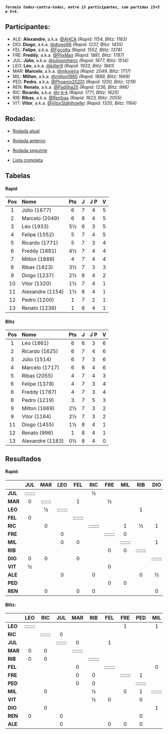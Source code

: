 ***`Torneio todos-contra-todos, entre 13 participantes, com partidas 15+5 e 5+4.`***

## Participantes:

* ALE: **Alexandre**, a.k.a. [@AHCA](https://www.lichess.org/@/AHCA) *(Rapid: 1154, Blitz: 1183)*
* DIO: **Diogo**, a.k.a. [@diogo98](https://www.lichess.org/@/diogo98) *(Rapid: 1237, Blitz: 1455)*
* FEL: **Felipe**, a.k.a. [@Fgcotta](https://www.lichess.org/@/Fgcotta) *(Rapid: 1552, Blitz: 1378)*
* FRE: **Freddy**, a.k.a. [@PlixMax](https://www.lichess.org/@/PlixMax) *(Rapid: 1881, Blitz: 1787)*
* JUL: **Júlio**, a.k.a. [@juliopinheiro](https://www.lichess.org/@/juliopinheiro) *(Rapid: 1677, Blitz: 1514)*
* LEO: **Léo**, a.k.a. [@killer9](https://www.lichess.org/@/killer9) *(Rapid: 1933, Blitz: 1861)*
* MAR: **Marcelo**, a.k.a. [@mkvieira](https://www.lichess.org/@/mkvieira) *(Rapid: 2049, Blitz: 1717)*
* MIL: **Milton**, a.k.a. [@milton1960](https://www.lichess.org/@/milton1960) *(Rapid: 1889, Blitz: 1669)*
* PED: **Pedro**, a.k.a. [@Phoenix20201](https://www.lichess.org/@/Phoenix20201) *(Rapid: 1200, Blitz: 1219)*
* REN: **Renato**, a.k.a. [@Padilha20](https://www.lichess.org/@/Padilha20) *(Rapid: 1236, Blitz: 996)*
* RIC: **Ricardo**, a.k.a. [@r-k-k](https://www.lichess.org/@/r-k-k) *(Rapid: 1771, Blitz: 1625)*
* RIB: **Ribas**, a.k.a. [@Rpribas](https://www.lichess.org/@/Rpribas) *(Rapid: 1623, Blitz: 2055)*
* VIT: **Vitor**, a.k.a. [@VitorStahlhoefer](https://www.lichess.org/@/VitorStahlhoefer) *(Rapid: 1320, Blitz: 1164)*

## Rodadas:

* [Rodada atual](https://grupo-de-xadrez.github.io/rodadas/8)

* [Rodada anterior](https://grupo-de-xadrez.github.io/rodadas/7)

* [Rodada seguinte](https://grupo-de-xadrez.github.io/rodadas/9)

* [Lista completa](https://grupo-de-xadrez.github.io/rodadas)

## Tabelas

#### Rapid

| Pos | Nome | Pts | J | J P | V |
| :---: | :--- | :---: | :---: | :---: | :---: |
| 1 | Júlio (1677) | 6 | 7 | 4 | 5 |
| 2 | Marcelo (2049) | 6 | 8 | 4 | 5 |
| 3 | Léo (1933) | 5½ | 6 | 3 | 5 |
| 4 | Felipe (1552) | 5 | 7 | 4 | 5 |
| 5 | Ricardo (1771) | 5 | 7 | 3 | 4 |
| 6 | Freddy (1881) | 4½ | 7 | 4 | 4 |
| 7 | Milton (1889) | 4 | 7 | 4 | 4 |
| 8 | Ribas (1623) | 3½ | 7 | 3 | 3 |
| 9 | Diogo (1237) | 2½ | 8 | 4 | 2 |
| 10 | Vitor (1320) | 1½ | 7 | 4 | 1 |
| 11 | Alexandre (1154) | 1½ | 8 | 4 | 1 |
| 12 | Pedro (1200) | 1 | 7 | 2 | 1 |
| 13 | Renato (1236) | 1 | 8 | 4 | 1 |

#### Blitz

| Pos | Nome | Pts | J | J P | V |
| :---: | :--- | :---: | :---: | :---: | :---: |
| 1 | Léo (1861) | 6 | 6 | 3 | 6 |
| 2 | Ricardo (1625) | 6 | 7 | 4 | 6 |
| 3 | Júlio (1514) | 6 | 7 | 3 | 6 |
| 4 | Marcelo (1717) | 6 | 8 | 4 | 6 |
| 5 | Ribas (2055) | 4 | 7 | 4 | 3 |
| 6 | Felipe (1378) | 4 | 7 | 3 | 4 |
| 6 | Freddy (1787) | 4 | 7 | 3 | 4 |
| 8 | Pedro (1219) | 3 | 7 | 5 | 3 |
| 9 | Milton (1669) | 2½ | 7 | 3 | 2 |
| 9 | Vitor (1164) | 2½ | 7 | 3 | 2 |
| 11 | Diogo (1455) | 1½ | 8 | 4 | 1 |
| 12 | Renato (996) | 1 | 8 | 4 | 1 |
| 13 | Alexandre (1183) | 0½ | 8 | 4 | 0 |

## Resultados

#### Rapid:

| | JUL | MAR | LEO | FEL | RIC | FRE | MIL | RIB | DIO | VIT | ALE | PED | REN |
| :--- | :---: | :---: | :---: | :---: | :---: | :---: | :---: | :---: | :---: | :---: | :---: | :---: | :---: |
| **JUL** | :::::::: |  |  |  | ½ |  |  |  |  |  | 1 |  | 1 |
| **MAR** | 0 | :::::::: |  | 1 |  | ½ |  |  |  |  |  | 1 |  |
| **LEO** |  | ½ | :::::::: |  |  |  |  | 1 |  |  |  |  | 1 |
| **FEL** | 0 |  |  | :::::::: |  |  |  |  |  | 1 | 1 |  |  |
| **RIC** |  | 0 |  |  | :::::::: |  | 1 | ½ | 1 |  |  |  |  |
| **FRE** |  |  | 0 |  |  | :::::::: | 0 |  |  |  | 1 |  |  |
| **MIL** |  |  | 0 | 0 |  |  | :::::::: |  | 1 |  |  |  |  |
| **RIB** |  |  |  |  |  | 0 | 0 | :::::::: |  | 1 |  | 1 |  |
| **DIO** | 0 | 0 |  | 0 |  |  |  |  | :::::::: | 1 |  |  |  |
| **VIT** | ½ |  |  |  |  | 0 |  |  |  | :::::::: |  |  | 0 |
| **ALE** |  |  | 0 |  | 0 |  |  | 0 | ½ |  | :::::::: |  |  |
| **PED** |  |  |  |  |  | 0 | 0 |  |  | 0 | 0 | :::::::: | 1 |
| **REN** |  | 0 |  | 0 | 0 |  |  |  | 0 |  |  |  | :::::::: |

#### Blitz:

| | LEO | RIC | JUL | MAR | RIB | FEL | FRE | PED | MIL | VIT | DIO | REN | ALE |
| :--- | :---: | :---: | :---: | :---: | :---: | :---: | :---: | :---: | :---: | :---: | :---: | :---: | :---: |
| **LEO** | :::::::: |  |  |  |  |  | 1 |  | 1 |  |  |  | 1 |
| **RIC** |  | :::::::: | 0 |  |  |  |  |  |  |  |  | 1 | 1 |
| **JUL** |  |  | :::::::: | 0 |  | 1 |  |  |  | 1 | 1 |  |  |
| **MAR** | 0 | 0 |  | :::::::: |  |  |  |  |  |  | 1 | 1 |  |
| **RIB** | 0 | 0 |  |  | :::::::: |  |  |  |  |  |  |  | 1 |
| **FEL** |  |  |  | 0 |  | :::::::: |  |  | 0 |  | 1 | 1 |  |
| **FRE** |  |  |  | 0 | 0 |  | :::::::: | 1 |  | 1 |  |  |  |
| **PED** |  |  |  | 0 | 0 |  |  | :::::::: |  |  |  |  |  |
| **MIL** |  | 0 |  |  | ½ |  | 0 | 1 | :::::::: |  |  |  |  |
| **VIT** |  |  |  |  | ½ | 0 |  | 0 |  | :::::::: | 1 |  |  |
| **DIO** |  | 0 |  |  |  |  |  |  | 1 |  | :::::::: | 0 | ½ |
| **REN** | 0 |  | 0 |  |  |  |  | 0 |  | 0 |  | :::::::: |  |
| **ALE** |  |  | 0 |  |  | 0 | 0 | 0 |  |  |  |  | :::::::: |

